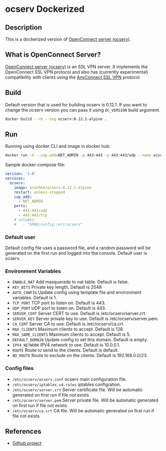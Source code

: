 # ocserv Dockerized

## Description

This is a dockerized version of [OpenConnect server (ocserv)](http://www.infradead.org/ocserv/).

## What is OpenConnect Server?

[OpenConnect server (ocserv)](http://www.infradead.org/ocserv/) is an SSL VPN server. It implements the OpenConnect SSL VPN protocol and also has (currently experimental) compatibility with clients using the [AnyConnect SSL VPN](http://www.cisco.com/c/en/us/support/security/anyconnect-vpn-client/tsd-products-support-series-home.html) protocol.

## Build

Default version that is used for building ocserv is 0.12.1. If you want to change the ocserv version you can pass it using `OC_VERSION` build argument.

```bash
docker build --rm --tag ocserv:0.12.1-alpine .
```

## Run

Running using docker CLI and image in docker hub:

```bash
docker run -d --cap-add=NET_ADMIN -p 443:443 -p 443:443/udp --name ocserv arashke/ocserv:0.12.1-alpine
```

Sample docker-compose file:

```yaml
version: '3.0'
services:
  ocserv:
    image: arashke/ocserv:0.12.1-alpine
    restart: unless-stopped
    cap_add:
      - NET_ADMIN
    ports:
      - 443:443/udp
      - 443:443/tcp
    # volumes:
    #   - "$PWD/config:/etc/ocserv"
```

### Default user

Default config file uses a password file, and a random password will be generated on the first run and logged into the console.
Default user is ocserv.

### Environment Variables

- `ENABLE_NAT` Add masquerade to nat table. Default is false.
- `KEY_BITS` Private key length. Default is 2048
- `AUTO_CONFIG` Update config using template file and environment variables. Default is 1.
- `TCP_PORT` TCP port to listen on. Default is 443.
- `UDP_PORT` UDP port to listen on. Default is 443.
- `SERVER_CERT` Server CERT to use. Default is /etc/ocserv/server.crt.
- `SERVER_KEY` Server private key to use. Default is /etc/ocserv/server.pem.
- `CA_CERT` Server CA to use. Default is /etc/ocserv/ca.crt.
- `MAX_CLIENTS` Maximum clients to accept. Default is 128.
- `MAX_SAME_CLIENTS` Maximum clients to accept. Default is 5.
- `DEFAULT_DOMAIN` Update config to set this domain. Default is empty.
- `IPV4_NETWORK` IPV4 network to use. Default is 10.0.0.1.
- `ROUTE` Route to send to the clients. Default is default.
- `NO_ROUTE` Route to exclude on the clients. Default is 192.168.0.0/23.

### Config files

- `/etc/ocserv/ocserv.conf` ocserv main configuration file.
- `/etc/ocserv/iptables.v4.rules` iptables configration.
- `/etc/ocserv/server.crt` Server certificate file. Will be automatic generated on first run if file not exists
- `/etc/ocserv/server.pem` Server private file. Will be automatic generated on first run if file not exists
- `/etc/ocserv/ca.crt` CA file. Will be automatic generated on first run if file not exists

## References

- [Github project](https://github.com/arash-ke/ocserv-docker)
